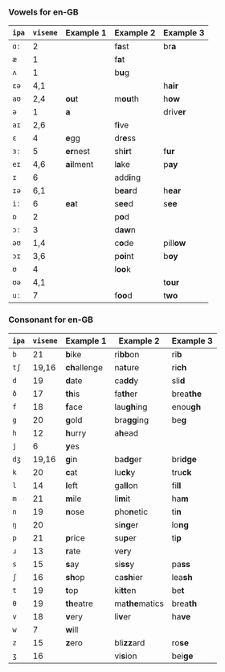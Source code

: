 ### Vowels for en-GB

| `ipa` | `viseme` | Example 1     | Example 2       | Example 3   |
|-------|----------|---------------|-----------------|-------------|
| `ɑː`  | 2        |               | f**a**st        | br**a**     |
| `æ`   | 1        |               | f**a**t         |             |
| `ʌ`   | 1        |               | b**u**g         |             |
| `ɛə`  | 4,1      |               |                 | h**air**    |
| `aʊ`  | 2,4      | **ou**t       | m**ou**th       | h**ow**     |
| `ə`   | 1        | **a**         |                 | driv**er**  |
| `aɪ`  | 2,6      |               | f**i**ve        |             |
| `ɛ`   | 4        | **e**gg       | dr**e**ss       |             |
| `ɜː`  | 5        | **er**nest    | sh**ir**t       | f**ur**     |
| `eɪ`  | 4,6      | **ai**lment   | l**a**ke        | p**ay**     |
| `ɪ`   | 6        |               | add**i**ng      |             |
| `ɪə`  | 6,1      |               | b**ear**d       | h**ear**    |
| `iː`  | 6        | **ea**t       | s**ee**d        | s**ee**     |
| `ɒ`   | 2        |               | p**o**d         |             |
| `ɔː`  | 3        |               | d**aw**n        |             |
| `əʊ`  | 1,4      |               | c**o**de        | pill**ow**  |
| `ɔɪ`  | 3,6      |               | p**oi**nt       | b**oy**     |
| `ʊ`   | 4        |               | l**oo**k        |             |
| `ʊə`  | 4,1      |               |                 | t**our**    |
| `uː`  | 7        |               | f**oo**d        | t**wo**     |

### Consonant for en-GB

| `ipa` | `viseme` | Example 1     | Example 2       | Example 3   |
|-------|----------|---------------|-----------------|-------------|
| `b`   | 21       | **b**ike      | ri**bb**on      | ri**b**     |
| `tʃ`  | 19,16    | **ch**allenge | na**t**ure      | ri**ch**    |
| `d`   | 19       | **d**ate      | ca**dd**y       | sli**d**    |
| `ð`   | 17       | **th**is      | fa**th**er      | brea**the** |
| `f`   | 18       | **f**ace      | lau**gh**ing    | enou**gh**  |
| `g`   | 20       | **g**old      | bra**gg**ing    | be**g**     |
| `h`   | 12       | **h**urry     | a**h**ead       |             |
| `j`   | 6        | **y**es       |                 |             |
| `dʒ`  | 19,16    | **g**in       | ba**dg**er      | bri**dge**  |
| `k`   | 20       | **c**at       | lu**ck**y       | tru**ck**   |
| `l`   | 14       | **l**eft      | ga**ll**on      | fi**ll**    |
| `m`   | 21       | **m**ile      | li**m**it       | ha**m**     |
| `n`   | 19       | **n**ose      | pho**n**etic    | ti**n**     |
| `ŋ`   | 20       |               | si**ng**er      | lo**ng**    |
| `p`   | 21       | **p**rice     | su**p**er       | ti**p**     |
| `ɹ`   | 13       | **r**ate      | ve**r**y        |             |
| `s`   | 15       | **s**ay       | si**ss**y       | pa**ss**    |
| `ʃ`   | 16       | **sh**op      | ca**sh**ier     | lea**sh**   |
| `t`   | 19       | **t**op       | ki**tt**en      | be**t**     |
| `θ`   | 19       | **th**eatre   | ma**the**matics | brea**th**  |
| `v`   | 18       | **v**ery      | li**v**er       | ha**ve**    |
| `w`   | 7        | **w**ill      |                 |             |
| `z`   | 15       | **z**ero      | bli**zz**ard    | ro**se**    |
| `ʒ`   | 16       |               | vi**s**ion      | bei**ge**   |